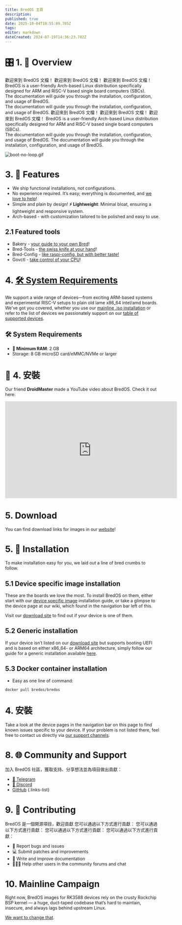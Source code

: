 ```yaml
---
title: BredOS 主頁
description:
published: true
date: 2025-10-04T10:55:09.705Z
tags:
editor: markdown
dateCreated: 2024-07-19T14:36:23.702Z
---
```


# 🎛️ 1. 🌟 Overview

歡迎來到 BredOS 文檔！ 歡迎來到 BredOS 文檔！ 歡迎來到 BredOS 文檔！ BredOS is a user-friendly Arch-based Linux distribution specifically designed for ARM and RISC-V based single board computers (SBCs).\
The documentation will guide you through the installation, configuration, and usage of BredOS.\
The documentation will guide you through the installation, configuration, and usage of BredOS. 歡迎來到 BredOS 文檔！ 歡迎來到 BredOS 文檔！ 歡迎來到 BredOS 文檔！ BredOS is a user-friendly Arch-based Linux distribution specifically designed for ARM and RISC-V based single board computers (SBCs).\
The documentation will guide you through the installation, configuration, and usage of BredOS.
The documentation will guide you through the installation, configuration, and usage of BredOS.

![boot-no-loop.gif](/boot-no-loop.gif)

# 3. 🚀 Features

- We ship functional installations, not configurations.
- No experience required. It’s easy; everything is documented, and [we love to help](#h-8-community-and-support)!
- Simple and plain by design! **⚡ Lightweight**: Minimal bloat, ensuring a lightweight and responsive system.
- Arch-based - with customization tailored to be polished and easy to use.

## 2.1 Featured tools

- Bakery - [your guide to your own Bred](/install/first-setup)!
- Bred-Tools - [the swiss knife at your hand](/Tools)!
- Bred-Config - [like raspi-config, but with better taste!](/bredos-config)
- Govctl - [take control of your CPU](/how-to/govctl)!

# 4. [🛠️ System Requirements](#system-requirements)

We support a wide range of devices—from exciting ARM-based systems and experimental RISC-V setups to plain old lame x86_64 intel/amd boards. We've got you covered, whether you use our [mainline .iso installation](/en/install/Installation-with-ISO) or refer to the list of devices we passionately support on our [table of supported devices](/en/table-of-supported-devices).

## 🛠️ System Requirements

- **🧠 Minimum RAM**: 2 GB
- Storage: 8 GB microSD card/eMMC/NVMe or larger

# 🔁 4. 安裝

Our friend **DroidMaster** made a YouTube video about BredOS. Check it out here:

<iframe width="560" height="315" src="https://www.youtube-nocookie.com/embed/eoLE27xdtu4?si=ai-0QqLNyCYfTKfA" title="YouTube video player" frameborder="0" allow="accelerometer; autoplay; clipboard-write; encrypted-media; gyroscope; picture-in-picture; web-share" referrerpolicy="strict-origin-when-cross-origin" allowfullscreen></iframe>

# 5. Download

You can find download links for images in our [website](https://bredos.org/download.html)!

# 5. 💽 Installation

To make installation easy for you, we laid out a line of bred crumbs to follow.

## 5.1 Device specific image installation

These are the boards we love the most. To install BredOS on them, either start with our [device specific image](/en/install/device-specific-image) installation guide, or take a glimpse to the device page at our wiki, which found in the navigation bar left of this.

Visit our [download site](https://bredos.org/download.html) to find out if your device is one of them.

## 5.2 Generic installation

If your device isn’t listed on our [download site](https://bredos.org/download.html) but supports booting UEFI and is based on either x86_64- or ARM64 architecture, simply follow our guide for a generic installation available [here](/install/Installation-with-ISO).

## 5.3 Docker container installation

- Easy as one line of command:

```
docker pull bredos/bredos
```

# 4. 安裝

Take a look at the device pages in the navigation bar on this page to find known issues specific to your device. If your problem is not listed there, feel free to contact us directly via [our support channels](#h-8-community-and-support).

# 8. 🌐 Community and Support

加入 BredOS 社區，獲取支持、分享想法並為項目做出貢獻：

- [📱 Telegram](https://t.me/bredoslinux)
- [💬 Discord](https://discord.gg/jwhxuyKXaa)
- [GitHub](http://github.com/BredOS)
  {.links-list}

# 9. 🤝 Contributing

BredOS 是一個開源項目，歡迎貢獻 您可以通過以下方式進行貢獻： 您可以通過以下方式進行貢獻： 您可以通過以下方式進行貢獻： 您可以通過以下方式進行貢獻：

- 🐛 Report bugs and issues
- 💻 Submit patches and improvements
- 📄 Write and improve documentation
- 🧑‍🤝‍🧑 Help other users in the community forums and chat

# 10. Mainline Campaign

Right now, BredOS images for RK3588 devices rely on the crusty Rockchip BSP kernel — a huge, duct-taped codebase that’s hard to maintain, insecure, and always lags behind upstream Linux.

[We want to change that](/en/internal-bred-stuff/mainline-campaign).

